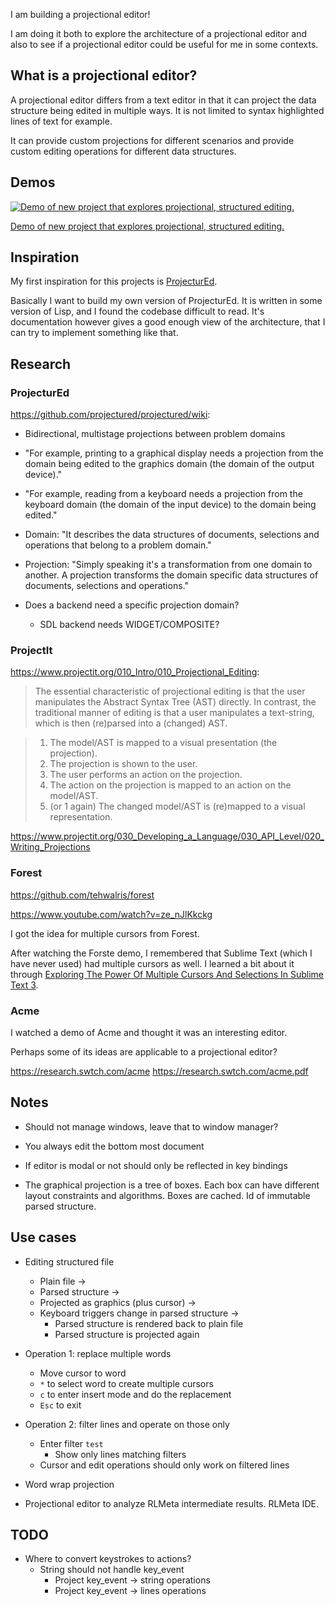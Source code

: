 I am building a projectional editor!

I am doing it both to explore the architecture of a projectional editor and
also to see if a projectional editor could be useful for me in some contexts.

## What is a projectional editor?

A projectional editor differs from a text editor in that it can project the
data structure being edited in multiple ways. It is not limited to syntax
highlighted lines of text for example.

It can provide custom projections for different scenarios and provide custom
editing operations for different data structures.

## Demos

<p align="center">

[![Demo of new project that explores projectional, structured editing.](https://img.youtube.com/vi/GUX3DQjVg4c/0.jpg)](https://youtu.be/GUX3DQjVg4c "Demo of new project that explores projectional, structured editing.")

[Demo of new project that explores projectional, structured editing.](https://img.youtube.com/vi/GUX3DQjVg4c/0.jpg)

</p>

## Inspiration

My first inspiration for this projects is
[ProjecturEd](https://github.com/projectured/projectured).

Basically I want to build my own version of ProjecturEd. It is written in some
version of Lisp, and I found the codebase difficult to read. It's
documentation however gives a good enough view of the architecture, that I can
try to implement something like that.

## Research

### ProjecturEd

https://github.com/projectured/projectured/wiki:

* Bidirectional, multistage projections between problem domains

* "For example, printing to a graphical display needs a projection from the
  domain being edited to the graphics domain (the domain of the output
  device)."

* "For example, reading from a keyboard needs a projection from the keyboard
  domain (the domain of the input device) to the domain being edited."

* Domain: "It describes the data structures of documents, selections and
  operations that belong to a problem domain."

* Projection: "Simply speaking it's a transformation from one domain to
  another. A projection transforms the domain specific data structures of
  documents, selections and operations."

* Does a backend need a specific projection domain?

    * SDL backend needs WIDGET/COMPOSITE?

### ProjectIt

https://www.projectit.org/010_Intro/010_Projectional_Editing:

> The essential characteristic of projectional editing is that the user
> manipulates the Abstract Syntax Tree (AST) directly. In contrast, the
> traditional manner of editing is that a user manipulates a text-string, which
> is then (re)parsed into a (changed) AST.

> 1. The model/AST is mapped to a visual presentation (the projection).
> 2. The projection is shown to the user.
> 3. The user performs an action on the projection.
> 4. The action on the projection is mapped to an action on the model/AST.
> 5. (or 1 again) The changed model/AST is (re)mapped to a visual representation.

https://www.projectit.org/030_Developing_a_Language/030_API_Level/020_Writing_Projections

### Forest

https://github.com/tehwalris/forest

https://www.youtube.com/watch?v=ze_nJlKkckg

I got the idea for multiple cursors from Forest.

After watching the Forste demo, I remembered that Sublime Text (which I have
never used) had multiple cursors as well. I learned a bit about it through
[Exploring The Power Of Multiple Cursors And Selections In Sublime Text
3](https://www.bennadel.com/blog/3798-exploring-the-power-of-multiple-cursors-and-selections-in-sublime-text-3.htm).

### Acme

I watched a demo of Acme and thought it was an interesting editor.

Perhaps some of its ideas are applicable to a projectional editor?

https://research.swtch.com/acme
https://research.swtch.com/acme.pdf

## Notes

* Should not manage windows, leave that to window manager?

* You always edit the bottom most document

* If editor is modal or not should only be reflected in key bindings

* The graphical projection is a tree of boxes. Each box can have different
  layout constraints and algorithms. Boxes are cached. Id of immutable parsed
  structure.

## Use cases

* Editing structured file
    * Plain file ->
    * Parsed structure ->
    * Projected as graphics (plus cursor) ->
    * Keyboard triggers change in parsed structure ->
        * Parsed structure is rendered back to plain file
        * Parsed structure is projected again

* Operation 1: replace multiple words
    * Move cursor to word
    * `*` to select word to create multiple cursors
    * `c` to enter insert mode and do the replacement
    * `Esc` to exit

* Operation 2: filter lines and operate on those only
    * Enter filter `test`
        * Show only lines matching filters
    * Cursor and edit operations should only work on filtered lines

* Word wrap projection

* Projectional editor to analyze RLMeta intermediate results. RLMeta IDE.

## TODO

* Where to convert keystrokes to actions?
    * String should not handle key_event
        * Project key_event -> string operations
        * Project key_event -> lines operations
